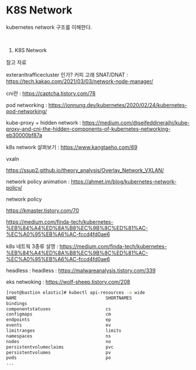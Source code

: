 # K8S Network

kubernetes network 구조를  이해한다.  

<br/>



1. K8S Network  

참고 자료   

exteranltrafficecluster 인가? 커피 고래
SNAT/DNAT : https://tech.kakao.com/2021/03/03/network-node-manager/  

cni란 : https://captcha.tistory.com/78  

pod networking : https://jonnung.dev/kubernetes/2020/02/24/kubernetes-pod-networking/  


kube-proxy + hidden network : https://medium.com/@seifeddinerajhi/kube-proxy-and-cni-the-hidden-components-of-kubernetes-networking-eb30000bf87a

k8s network 살펴보기  : https://www.kangtaeho.com/69  


vxaln   

https://ssup2.github.io/theory_analysis/Overlay_Network_VXLAN/ 
  

  network policy animation : https://ahmet.im/blog/kubernetes-network-policy/


network policy 

  https://kmaster.tistory.com/70


https://medium.com/finda-tech/kubernetes-%EB%84%A4%ED%8A%B8%EC%9B%8C%ED%81%AC-%EC%A0%95%EB%A6%AC-fccd4fd0ae6


k8s 네트웍 3종류 설명 : https://medium.com/finda-tech/kubernetes-%EB%84%A4%ED%8A%B8%EC%9B%8C%ED%81%AC-%EC%A0%95%EB%A6%AC-fccd4fd0ae6

headless : 
headless : https://malwareanalysis.tistory.com/339


eks netwoking : https://wolf-sheep.tistory.com/208  

```bash
[root@bastion elastic]# kubectl api-resources -o wide
NAME                                  SHORTNAMES                         APIVERSION                                    NAMESPACED   KIND                                 VERBS
bindings                                                                 v1                                            true         Binding                              [create]
componentstatuses                     cs                                 v1                                            false        ComponentStatus                      [get list]
configmaps                            cm                                 v1                                            true         ConfigMap                            [create delete deletecollection get list patch update watch]
endpoints                             ep                                 v1                                            true         Endpoints                            [create delete deletecollection get list patch update watch]
events                                ev                                 v1                                            true         Event                                [create delete deletecollection get list patch update watch]
limitranges                           limits                             v1                                            true         LimitRange                           [create delete deletecollection get list patch update watch]
namespaces                            ns                                 v1                                            false        Namespace                            [create delete get list patch update watch]
nodes                                 no                                 v1                                            false        Node                                 [create delete deletecollection get list patch update watch]
persistentvolumeclaims                pvc                                v1                                            true         PersistentVolumeClaim                [create delete deletecollection get list patch update watch]
persistentvolumes                     pv                                 v1                                            false        PersistentVolume                     [create delete deletecollection get list patch update watch]
pods                                  po                                 
...
```  

<br/>
